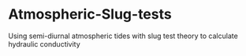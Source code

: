 # Atmospheric-Slug-tests
Using semi-diurnal atmospheric tides with slug test theory to calculate hydraulic conductivity
